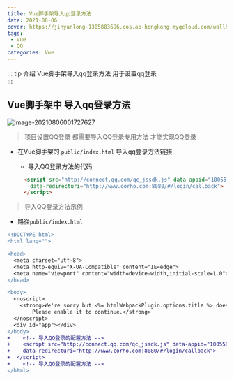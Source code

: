 ```yaml
---
title: Vue脚手架导入qq登录方法
date: 2021-08-06
cover: https://jinyanlong-1305883696.cos.ap-hongkong.myqcloud.com/wallhaven-rdo2v1.jpg
tags:
 - Vue
 - QQ
categories: Vue
---
```


::: tip 介绍
Vue脚手架导入qq登录方法 用于设置qq登录 <br>
:::

<!-- more -->

## Vue脚手架中 导入qq登录方法

![image-20210806001727627](https://jinyanlong-1305883696.cos.ap-hongkong.myqcloud.com/image-20210806001727627.png)

> 项目设置QQ登录 都需要导入QQ登录专用方法 才能实现QQ登录

* 在Vue脚手架的 `public/index.html` 导入qq登录方法链接

  * 导入QQ登录方法的代码

  ```html
    <script src="http://connect.qq.com/qc_jssdk.js" data-appid="100556005"
      data-redirecturi="http://www.corho.com:8080/#/login/callback">
    </script>
  ```

> 导入QQ登录方法示例

* 路径`public/index.html`

```diff
<!DOCTYPE html>
<html lang="">

<head>
  <meta charset="utf-8">
  <meta http-equiv="X-UA-Compatible" content="IE=edge">
  <meta name="viewport" content="width=device-width,initial-scale=1.0">
</head>

<body>
  <noscript>
    <strong>We're sorry but <%= htmlWebpackPlugin.options.title %> doesn't work properly without JavaScript enabled.
        Please enable it to continue.</strong>
  </noscript>
  <div id="app"></div>
</body>
+    <!-- 导入QQ登录的配置方法 -->
+    <script src="http://connect.qq.com/qc_jssdk.js" data-appid="100556005"
+    data-redirecturi="http://www.corho.com:8080/#/login/callback">
+  </script>
+    <!-- 导入QQ登录的配置方法 -->
</html>

```




